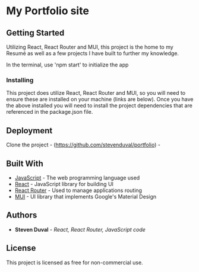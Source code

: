 # My Portfolio site

## Getting Started
Utilizing React, React Router and MUI, this project is the home to my Resumé as well as a few projects I have built to further my knowledge.

In the terminal, use 'npm start' to initialize the app

### Installing
This project does utilize React, React Router and MUI, so you will need to ensure these are installed on your machine (links are below).  Once you have the above installed you will need to install the project dependencies that are referenced in the package.json file.

## Deployment

Clone the project - (https://github.com/stevenduval/portfolio) -  

## Built With

* [JavaScript](https://developer.mozilla.org/en-US/docs/Web/JavaScript) - The web programming language used
* [React](https://reactjs.org/) - JavaScript library for building UI
* [React Router](https://reacttraining.com/react-router/) - Used to manage applications routing
* [MUI](https://mui.com/material-ui/getting-started/overview/) - UI library that implements Google's Material Design

## Authors

* **Steven Duval** - *React, React Router, JavaScript code*

## License

This project is licensed as free for non-commercial use.

